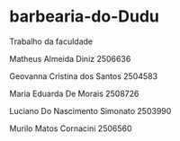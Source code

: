 # barbearia-do-Dudu
Trabalho da faculdade

Matheus Almeida Diniz 2506636

Geovanna Cristina dos Santos 2504583

Maria Eduarda De Morais 2508726

Luciano Do Nascimento Simonato 2503990

Murilo Matos Cornacini 2506560
